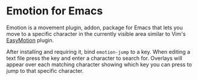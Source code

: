 # Emotion for Emacs

Emotion is a movement plugin, addon, package for Emacs that lets you
move to a specific character in the currently visible area similar to
Vim's [EasyMotion](http://www.vim.org/scripts/script.php?script_id=3526) plugin.

After installing and requiring it, bind `emotion-jump` to a key. When
editing a text file press the key and enter a character to search
for. Overlays will appear over each matching character showing which
key you can press to jump to that specific character.

<!-- Local Variables: -->
<!-- mode: auto-fill -->
<!-- End: -->
